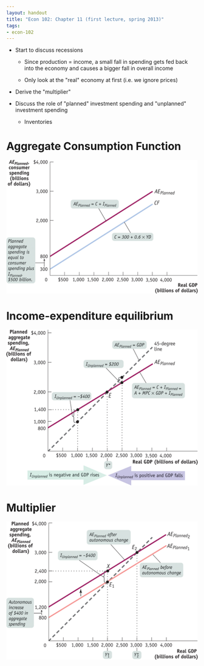 ```yaml
---
layout: handout
title: "Econ 102: Chapter 11 (first lecture, spring 2013)"
tags:
- econ-102
---
```


* Start to discuss recessions

  * Since production = income, a small fall in spending gets fed back into
    the economy and causes a bigger fall in overall income

  * Only look at the "real" economy at first (i.e. we ignore prices)

* Derive the "multiplier"

* Discuss the role of "planned" investment spending and "unplanned" investment 
spending

  * Inventories

Aggregate Consumption Function
==============================

![Aggregate consumption function](/102/img/2013-02-15-fig1.jpg)

Income-expenditure equilibrium
==============================

![Equilibrium](/102/img/2013-02-15-fig2.jpg)

Multiplier
==========

![Multiplier](/102/img/2013-02-15-fig3.jpg)
